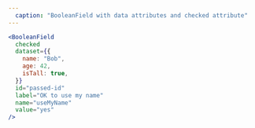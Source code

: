 ```yaml
---
  caption: "BooleanField with data attributes and checked attribute"
---
```


<!-- markdownlint-disable MD041 -->
<!-- dprint-ignore -->
```jsx
<BooleanField
  checked
  dataset={{
    name: "Bob",
    age: 42,
    isTall: true,
  }}
  id="passed-id"
  label="OK to use my name"
  name="useMyName"
  value="yes"
/>
```
